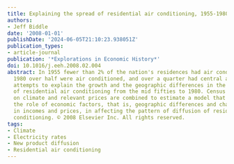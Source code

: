 ```yaml
---
title: Explaining the spread of residential air conditioning, 1955-1980
authors:
- Jeff Biddle
date: '2008-01-01'
publishDate: '2024-06-05T21:10:23.938051Z'
publication_types:
- article-journal
publication: '*Explorations in Economic History*'
doi: 10.1016/j.eeh.2008.02.004
abstract: In 1955 fewer than 2% of the nation's residences had air conditioning; by
  1980 over half were air conditioned, and over a quarter had central air. This paper
  attempts to explain the growth and the geographic differences in the prevalence
  of residential air conditioning from the mid fifties to 1980. Census data and data
  on climate and relevant prices are combined to estimate a model that focuses on
  the role of economic factors, that is, geographic differences and changes over time
  in incomes and prices, in affecting the pattern of diffusion of residential air
  conditioning. © 2008 Elsevier Inc. All rights reserved.
tags:
- Climate
- Electricity rates
- New product diffusion
- Residential air conditioning
---
```

